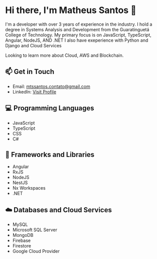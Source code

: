# Hi there, I'm Matheus Santos 👋

I'm a developer with over 3 years of experience in the industry. I hold a degree in Systems Analysis and Development from the Guaratinguetá College of Technology. My primary focus is on JavaScript, TypeScript, Angular, NodeJS, AND .NET
I also have exeperience with Python and Django and Cloud Services


Looking to learn more about Cloud, AWS and Blockchain.

## 📫 Get in Touch

- Email: mtssantos.contato@gmail.com
- LinkedIn: [Visit Profile](https://www.linkedin.com/in/matheus-henrique-dos-santos-1031711a1/)

## 💻 Programming Languages

- JavaScript
- TypeScript
- CSS
- C#

## 🚀 Frameworks and Libraries

- Angular
- RxJS
- NodeJS
- NestJS
- Nx Workspaces
- .NET
## ☁️ Databases and Cloud Services

- MySQL
- Microsoft SQL Server
- MongoDB
- Firebase
- Firestore
- Google Cloud Provider
